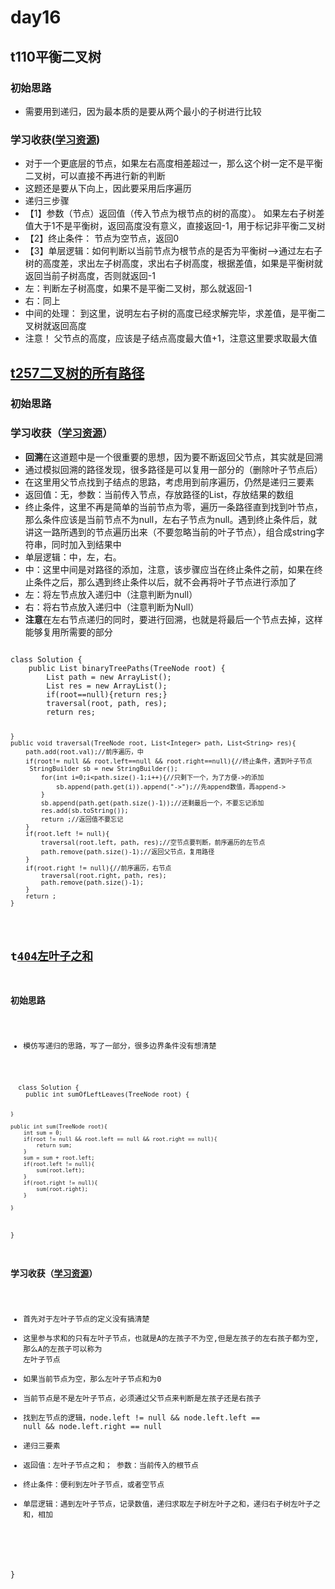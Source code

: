 # day16
## t110平衡二叉树
### 初始思路
  - 需要用到递归，因为最本质的是要从两个最小的子树进行比较
### 学习收获([学习资源](https://www.bilibili.com/video/BV1Ug411S7my/?spm_id_from=333.788&vd_source=f0ddb4642249f19ba16b9ccf8ca6e632))
  - 对于一个更底层的节点，如果左右高度相差超过一，那么这个树一定不是平衡二叉树，可以直接不再进行新的判断
  - 这题还是要从下向上，因此要采用后序遍历
  - 递归三步骤
  - 【1】参数（节点）返回值（传入节点为根节点的树的高度）。 如果左右子树差值大于1不是平衡树，返回高度没有意义，直接返回-1，用于标记非平衡二叉树
  - 【2】终止条件： 节点为空节点，返回0
  - 【3】单层逻辑：如何判断以当前节点为根节点的是否为平衡树-->通过左右子树的高度差，求出左子树高度，求出右子树高度，根据差值，如果是平衡树就返回当前子树高度，否则就返回-1
  - 左：判断左子树高度，如果不是平衡二叉树，那么就返回-1
  - 右：同上
  - 中间的处理：  到这里，说明左右子树的高度已经求解完毕，求差值，是平衡二叉树就返回高度
  - 注意！ 父节点的高度，应该是子结点高度最大值+1，注意这里要求取最大值
## [t257二叉树的所有路径](https://leetcode.cn/problems/binary-tree-paths/)
### 初始思路
### 学习收获（[学习资源](https://www.bilibili.com/video/BV1ZG411G7Dh/?spm_id_from=333.788&vd_source=f0ddb4642249f19ba16b9ccf8ca6e632)）
  - **回溯**在这道题中是一个很重要的思想，因为要不断返回父节点，其实就是回溯
  - 通过模拟回溯的路径发现，很多路径是可以复用一部分的（删除叶子节点后）
  - 在这里用父节点找到子结点的思路，考虑用到前序遍历，仍然是递归三要素
  - 返回值：无，参数：当前传入节点，存放路径的List，存放结果的数组
  - 终止条件，这里不再是简单的当前节点为零，遍历一条路径直到找到叶节点，那么条件应该是当前节点不为null，左右子节点为null。遇到终止条件后，就讲这一路所遇到的节点遍历出来（不要忽略当前的叶子节点），组合成string字符串，同时加入到结果中
  - 单层逻辑：中，左，右。
  - 中：这里中间是对路径的添加，注意，该步骤应当在终止条件之前，如果在终止条件之后，那么遇到终止条件以后，就不会再将叶子节点进行添加了
  - 左：将左节点放入递归中（注意判断为null）
  - 右：将右节点放入递归中（注意判断为Null）
  - **注意**在左右节点递归的同时，要进行回溯，也就是将最后一个节点去掉，这样能够复用所需要的部分
  <code>
class Solution {
    public List<String> binaryTreePaths(TreeNode root) {
        List<Integer> path = new ArrayList<Integer>();
        List<String> res = new ArrayList<String>();
        if(root==null){return res;}
        traversal(root, path, res);
        return res;

    }
    public void traversal(TreeNode root, List<Integer> path, List<String> res){
        path.add(root.val);//前序遍历，中
        if(root!= null && root.left==null && root.right==null){//终止条件，遇到叶子节点
         StringBuilder sb = new StringBuilder();
            for(int i=0;i<path.size()-1;i++){//只剩下一个，为了方便->的添加
                sb.append(path.get(i)).append("->");//先append数值，再append->
            }
            sb.append(path.get(path.size()-1));//还剩最后一个，不要忘记添加
            res.add(sb.toString());
            return ;//返回值不要忘记
        }
        if(root.left != null){
            traversal(root.left, path, res);//空节点要判断，前序遍历的左节点
            path.remove(path.size()-1);//返回父节点，复用路径
        }
        if(root.right != null){//前序遍历，右节点
            traversal(root.right, path, res);
            path.remove(path.size()-1);
        }
        return ;
    }
}  
</code>
## t[404左叶子之和](https://leetcode.cn/problems/sum-of-left-leaves/)
### 初始思路
  - 模仿写递归的思路，写了一部分，很多边界条件没有想清楚
  <code>
  class Solution {
    public int sumOfLeftLeaves(TreeNode root) {

    }

    public int sum(TreeNode root){
        int sum = 0;
        if(root != null && root.left == null && root.right == null){
            return sum;
        }
        sum = sum + root.left;
        if(root.left != null){
            sum(root.left);
        }
        if(root.right != null){
            sum(root.right);
        }

    }
}</code>
### 学习收获（[学习资源](https://programmercarl.com/0404.%E5%B7%A6%E5%8F%B6%E5%AD%90%E4%B9%8B%E5%92%8C.html#%E8%A7%86%E9%A2%91%E8%AE%B2%E8%A7%A3)）
  - 首先对于左叶子节点的定义没有搞清楚
  - 这里参与求和的只有左叶子节点，也就是A的左孩子不为空,但是左孩子的左右孩子都为空,那么A的左孩子可以称为 左叶子节点
  - 如果当前节点为空，那么左叶子节点和为0
  - 当前节点是不是左叶子节点，必须通过父节点来判断是左孩子还是右孩子
  - 找到左节点的逻辑，node.left != null && node.left.left == null && node.left.right == null
  - 递归三要素
  - 返回值：左叶子节点之和； 参数：当前传入的根节点
  - 终止条件：便利到左叶子节点，或者空节点
  - 单层逻辑：遇到左叶子节点，记录数值，递归求取左子树左叶子之和，递归右子树左叶子之和，相加
